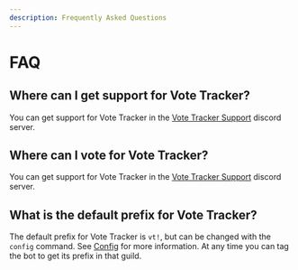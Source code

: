 ```yaml
---
description: Frequently Asked Questions
---
```


# FAQ

## Where can I get support for Vote Tracker?

You can get support for Vote Tracker in the [Vote Tracker Support](https://discord.gg/jxABfvJ) discord server.

## Where can I vote for Vote Tracker?

You can get support for Vote Tracker in the [Vote Tracker Support](https://discord.gg/jxABfvJ) discord server.

## What is the default prefix for Vote Tracker?

The default prefix for Vote Tracker is `vt!`, but can be changed with the `config` command. See [Config](commands/config.md) for more information. At any time you can tag the bot to get its prefix in that guild.

